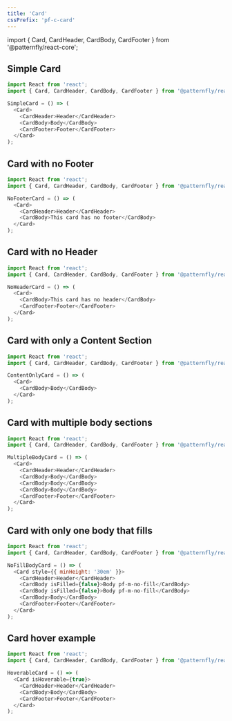 ```yaml
---
title: 'Card'
cssPrefix: 'pf-c-card'
---
```


import { Card, CardHeader, CardBody, CardFooter } from '@patternfly/react-core';

## Simple Card
```js
import React from 'react';
import { Card, CardHeader, CardBody, CardFooter } from '@patternfly/react-core';

SimpleCard = () => (
  <Card>
    <CardHeader>Header</CardHeader>
    <CardBody>Body</CardBody>
    <CardFooter>Footer</CardFooter>
  </Card>
);
```

## Card with no Footer
```js
import React from 'react';
import { Card, CardHeader, CardBody, CardFooter } from '@patternfly/react-core';

NoFooterCard = () => (
  <Card>
    <CardHeader>Header</CardHeader>
    <CardBody>This card has no footer</CardBody>
  </Card>
);
```

## Card with no Header
```js
import React from 'react';
import { Card, CardHeader, CardBody, CardFooter } from '@patternfly/react-core';

NoHeaderCard = () => (
  <Card>
    <CardBody>This card has no header</CardBody>
    <CardFooter>Footer</CardFooter>
  </Card>
);
```

## Card with only a Content Section
```js
import React from 'react';
import { Card, CardHeader, CardBody, CardFooter } from '@patternfly/react-core';

ContentOnlyCard = () => (
  <Card>
    <CardBody>Body</CardBody>
  </Card>
);
```

## Card with multiple body sections
```js
import React from 'react';
import { Card, CardHeader, CardBody, CardFooter } from '@patternfly/react-core';

MultipleBodyCard = () => (
  <Card>
    <CardHeader>Header</CardHeader>
    <CardBody>Body</CardBody>
    <CardBody>Body</CardBody>
    <CardBody>Body</CardBody>
    <CardFooter>Footer</CardFooter>
  </Card>
);
```

## Card with only one body that fills
```js
import React from 'react';
import { Card, CardHeader, CardBody, CardFooter } from '@patternfly/react-core';

NoFillBodyCard = () => (
  <Card style={{ minHeight: '30em' }}>
    <CardHeader>Header</CardHeader>
    <CardBody isFilled={false}>Body pf-m-no-fill</CardBody>
    <CardBody isFilled={false}>Body pf-m-no-fill</CardBody>
    <CardBody>Body</CardBody>
    <CardFooter>Footer</CardFooter>
  </Card>
);
```

## Card hover example
```js
import React from 'react';
import { Card, CardHeader, CardBody, CardFooter } from '@patternfly/react-core';

HoverableCard = () => (
  <Card isHoverable={true}>
    <CardHeader>Header</CardHeader>
    <CardBody>Body</CardBody>
    <CardFooter>Footer</CardFooter>
  </Card>
);
```
